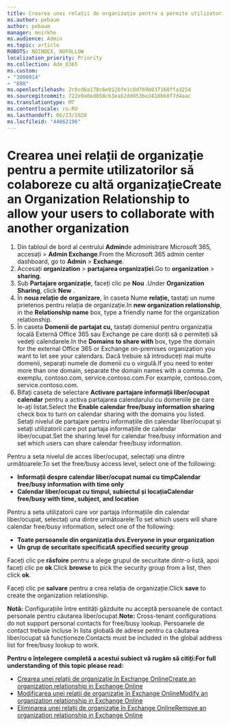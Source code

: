 ```yaml
---
title: Crearea unei relații de organizație pentru a permite utilizatorilor să colaboreze cu altă organizație
ms.author: pebaum
author: pebaum
manager: mnirkhe
ms.audience: Admin
ms.topic: article
ROBOTS: NOINDEX, NOFOLLOW
localization_priority: Priority
ms.collection: Adm_O365
ms.custom:
- "3800014"
- "898"
ms.openlocfilehash: 2c6cd6a178c6e012bfe1c8d769b037168ffa3254
ms.sourcegitcommit: 722e9a0ed058cb1eab2dd053be2418b60f7d4aac
ms.translationtype: MT
ms.contentlocale: ro-RO
ms.lasthandoff: 06/23/2020
ms.locfileid: "44862196"
---
```

# <a name="create-an-organization-relationship-to-allow-your-users-to-collaborate-with-another-organization"></a><span data-ttu-id="6ba71-102">Crearea unei relații de organizație pentru a permite utilizatorilor să colaboreze cu altă organizație</span><span class="sxs-lookup"><span data-stu-id="6ba71-102">Create an Organization Relationship to allow your users to collaborate with another organization</span></span>

1. <span data-ttu-id="6ba71-103">Din tabloul de bord al centrului **Admin**de administrare Microsoft 365, accesați  >  **Admin Exchange**.</span><span class="sxs-lookup"><span data-stu-id="6ba71-103">From the Microsoft 365 admin center dashboard, go to **Admin** > **Exchange**.</span></span>
2. <span data-ttu-id="6ba71-104">Accesați **organization**  >  **partajarea organizației**.</span><span class="sxs-lookup"><span data-stu-id="6ba71-104">Go to **organization** > **sharing**.</span></span>
3. <span data-ttu-id="6ba71-105">Sub **Partajare organizație**, faceți clic pe **Nou** .</span><span class="sxs-lookup"><span data-stu-id="6ba71-105">Under **Organization Sharing**, click **New** .</span></span>
4. <span data-ttu-id="6ba71-106">În **noua relație de organizare**, în caseta Nume **relație,** tastați un nume prietenos pentru relația de organizație.</span><span class="sxs-lookup"><span data-stu-id="6ba71-106">In **new organization relationship**, in the **Relationship name** box, type a friendly name for the organization relationship.</span></span>
5. <span data-ttu-id="6ba71-107">În caseta **Domenii de partajat cu,** tastați domeniul pentru organizația locală Externă Office 365 sau Exchange pe care doriți să o permiteți să vedeți calendarele.</span><span class="sxs-lookup"><span data-stu-id="6ba71-107">In the **Domains to share with** box, type the domain for the external Office 365 or Exchange on-premises organization you want to let see your calendars.</span></span> <span data-ttu-id="6ba71-108">Dacă trebuie să introduceți mai multe domenii, separați numele de domenii cu o virgulă.</span><span class="sxs-lookup"><span data-stu-id="6ba71-108">If you need to enter more than one domain, separate the domain names with a comma.</span></span> <span data-ttu-id="6ba71-109">De exemplu, contoso.com, service.contoso.com.</span><span class="sxs-lookup"><span data-stu-id="6ba71-109">For example, contoso.com, service.contoso.com.</span></span>
6. <span data-ttu-id="6ba71-110">Bifați caseta de selectare **Activare partajare informații liber/ocupat calendar** pentru a activa partajarea calendarului cu domeniile pe care le-ați listat.</span><span class="sxs-lookup"><span data-stu-id="6ba71-110">Select the **Enable calendar free/busy information sharing** check box to turn on calendar sharing with the domains you listed.</span></span> <span data-ttu-id="6ba71-111">Setați nivelul de partajare pentru informațiile din calendar liber/ocupat și setați utilizatorii care pot partaja informațiile de calendar liber/ocupat.</span><span class="sxs-lookup"><span data-stu-id="6ba71-111">Set the sharing level for calendar free/busy information and set which users can share calendar free/busy information.</span></span>  

<span data-ttu-id="6ba71-112">Pentru a seta nivelul de acces liber/ocupat, selectați una dintre următoarele:</span><span class="sxs-lookup"><span data-stu-id="6ba71-112">To set the free/busy access level, select one of the following:</span></span>

- <span data-ttu-id="6ba71-113">**Informații despre calendar liber/ocupat numai cu timp**</span><span class="sxs-lookup"><span data-stu-id="6ba71-113">**Calendar free/busy information with time only**</span></span>
- <span data-ttu-id="6ba71-114">**Calendar liber/ocupat cu timpul, subiectul și locația**</span><span class="sxs-lookup"><span data-stu-id="6ba71-114">**Calendar free/busy with time, subject, and location**</span></span>  

 <span data-ttu-id="6ba71-115">Pentru a seta utilizatorii care vor partaja informațiile din calendar liber/ocupat, selectați una dintre următoarele:</span><span class="sxs-lookup"><span data-stu-id="6ba71-115">To set which users will share calendar free/busy information, select one of the following:</span></span>

- <span data-ttu-id="6ba71-116">**Toate persoanele din organizația dvs.**</span><span class="sxs-lookup"><span data-stu-id="6ba71-116">**Everyone in your organization**</span></span>
- <span data-ttu-id="6ba71-117">**Un grup de securitate specificat**</span><span class="sxs-lookup"><span data-stu-id="6ba71-117">**A specified security group**</span></span>  

<span data-ttu-id="6ba71-118">Faceți clic pe **răsfoire** pentru a alege grupul de securitate dintr-o listă, apoi faceți clic pe **ok**.</span><span class="sxs-lookup"><span data-stu-id="6ba71-118">Click **browse** to pick the security group from a list, then click **ok**.</span></span>

<span data-ttu-id="6ba71-119">Faceți clic pe **salvare** pentru a crea relația de organizație.</span><span class="sxs-lookup"><span data-stu-id="6ba71-119">Click **save** to create the organization relationship.</span></span>  

<span data-ttu-id="6ba71-120">**Notă:** Configurațiile între entități găzduite nu acceptă persoanele de contact personale pentru căutarea liber/ocupat.</span><span class="sxs-lookup"><span data-stu-id="6ba71-120">**Note:** Cross-tenant configurations do not support personal contacts for free/busy lookup.</span></span> <span data-ttu-id="6ba71-121">Persoanele de contact trebuie incluse în lista globală de adrese pentru ca căutarea liber/ocupat să funcționeze.</span><span class="sxs-lookup"><span data-stu-id="6ba71-121">Contacts must be included in the global address list for free/busy lookup to work.</span></span>

<span data-ttu-id="6ba71-122">**Pentru o înțelegere completă a acestui subiect vă rugăm să citiți:**</span><span class="sxs-lookup"><span data-stu-id="6ba71-122">**For full understanding of this topic please read:**</span></span>

- [<span data-ttu-id="6ba71-123">Crearea unei relații de organizație în Exchange Online</span><span class="sxs-lookup"><span data-stu-id="6ba71-123">Create an organization relationship in Exchange Online</span></span>](https://docs.microsoft.com/exchange/sharing/organization-relationships/create-an-organization-relationship)
- [<span data-ttu-id="6ba71-124">Modificarea unei relații de organizație în Exchange Online</span><span class="sxs-lookup"><span data-stu-id="6ba71-124">Modify an organization relationship in Exchange Online</span></span>](https://docs.microsoft.com/exchange/sharing/organization-relationships/modify-an-organization-relationship)
- [<span data-ttu-id="6ba71-125">Eliminarea unei relații de organizație în Exchange Online</span><span class="sxs-lookup"><span data-stu-id="6ba71-125">Remove an organization relationship in Exchange Online</span></span>](https://docs.microsoft.com/exchange/sharing/organization-relationships/remove-an-organization-relationship)
